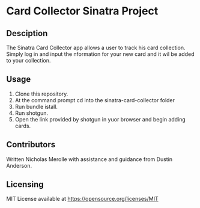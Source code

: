  # Card Collector Sinatra Project

 ## Desciption

 The Sinatra Card Collector app allows a user to track his card collection.  
 Simply log in and input the nformation for your new card and it wil be added 
 to your collection.

## Usage

1. Clone this repository.
2. At the command prompt cd into the sinatra-card-collector folder
3. Run bundle istall. 
4. Run shotgun.
5. Open the link provided by shotgun in yuor browser and begin adding cards.

## Contributors

Written Nicholas Merolle with assistance and guidance from Dustin Anderson.

## Licensing

MIT License available at https://opensource.org/licenses/MIT


